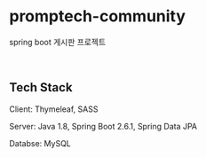 # promptech-community
spring boot 게시판 프로젝트

<br>

## Tech Stack
Client: Thymeleaf, SASS

Server: Java 1.8, Spring Boot 2.6.1, Spring Data JPA

Databse: MySQL
